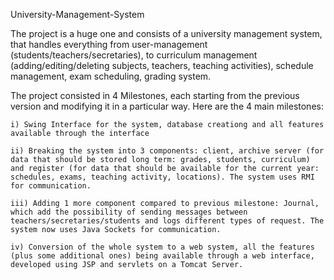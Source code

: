  University-Management-System

The project is a huge one and consists of a university management system, that handles everything from user-management (students/teachers/secretaries), to curriculum management (adding/editing/deleting subjects, teachers, teaching activities), schedule management, exam scheduling, grading system. 

The project consisted in 4 Milestones, each starting from the previous version and modifying it in a particular way. Here are the 4 main milestones:

	i) Swing Interface for the system, database creationg and all features available through the interface
 
	ii) Breaking the system into 3 components: client, archive server (for data that should be stored long term: grades, students, curriculum) and register (for data that should be available for the current year: schedules, exams, teaching activity, locations). The system uses RMI for communication.
 
	iii) Adding 1 more component compared to previous milestone: Journal, which add the possibility of sending messages between teachers/secretaries/students and logs different types of request. The system now uses Java Sockets for communication.
 
	iv) Conversion of the whole system to a web system, all the features (plus some additional ones) being available through a web interface, developed using JSP and servlets on a Tomcat Server.

